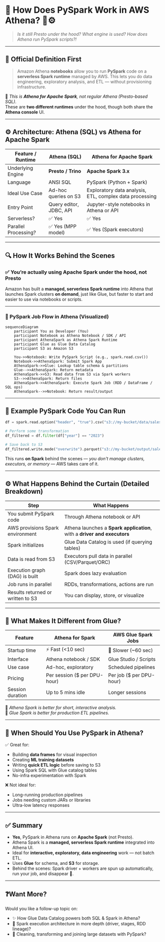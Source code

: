 # 🧠 How Does PySpark Work in AWS Athena? 🐍⚙️

> _Is it still Presto under the hood? What engine is used? How does Athena run PySpark scripts?!_

---

## 📜 **Official Definition First**

> Amazon Athena **notebooks** allow you to run **PySpark** code on a **serverless Spark runtime** managed by AWS. This lets you do data engineering, exploratory analysis, and ETL — without provisioning infrastructure.

🎯 _This is **Athena for Apache Spark**, not regular Athena (Presto-based SQL)._  
These are **two different runtimes** under the hood, though both share the **Athena console** UI.

---

## ⚙️ Architecture: Athena (SQL) vs Athena for Apache Spark

| Feature / Runtime    | Athena (SQL)            | Athena for Apache Spark                                 |
| -------------------- | ----------------------- | ------------------------------------------------------- |
| Underlying Engine    | **Presto / Trino**      | **Apache Spark 3.x**                                    |
| Language             | ANSI SQL                | PySpark (Python + Spark)                                |
| Ideal Use Case       | Ad-hoc queries on S3    | Exploratory data analysis, ETL, complex data processing |
| Entry Point          | Query editor, JDBC, API | Jupyter-style notebooks in Athena or API                |
| Serverless?          | ✅ Yes                  | ✅ Yes                                                  |
| Parallel Processing? | ✅ Yes (MPP model)      | ✅ Yes (Spark executors)                                |

---

## 🔍 How It Works Behind the Scenes

### ✅ You’re actually using **Apache Spark under the hood**, not Presto

Amazon has built a **managed, serverless Spark runtime** into Athena that launches Spark clusters **on demand**, just like Glue, but faster to start and easier to use via notebooks or scripts.

---

### 🔁 PySpark Job Flow in Athena (Visualized)

```mermaid
sequenceDiagram
    participant You as Developer (You)
    participant Notebook as Athena Notebook / SDK / API
    participant AthenaSpark as Athena Spark Runtime
    participant Glue as Glue Data Catalog
    participant S3 as Amazon S3

    You->>Notebook: Write PySpark Script (e.g., spark.read.csv())
    Notebook->>AthenaSpark: Submit Spark App
    AthenaSpark->>Glue: Lookup table schema & partitions
    Glue-->>AthenaSpark: Return metadata
    AthenaSpark->>S3: Read data from S3 via Spark workers
    S3-->>AthenaSpark: Return files
    AthenaSpark->>AthenaSpark: Execute Spark Job (RDD / DataFrame / SQL ops)
    AthenaSpark-->>Notebook: Return result/output
```

---

## 🧰 Example PySpark Code You Can Run

```python
df = spark.read.option("header", "true").csv("s3://my-bucket/data/sales.csv")

# Perform some transformation
df_filtered = df.filter(df["year"] == "2023")

# Save back to S3
df_filtered.write.mode("overwrite").parquet("s3://my-bucket/output/sales_2023")
```

This runs **on Spark** behind the scenes — _you don't manage clusters, executors, or memory_ — AWS takes care of it.

---

## ⚙️ What Happens Behind the Curtain (Detailed Breakdown)

| Step                              | What Happens                                                             |
| --------------------------------- | ------------------------------------------------------------------------ |
| You submit PySpark code           | Through Athena notebook or API                                           |
| AWS provisions Spark environment  | Athena launches a **Spark application**, with a **driver and executors** |
| Spark initializes                 | Glue Data Catalog is used (if querying tables)                           |
| Data is read from S3              | Executors pull data in parallel (CSV/Parquet/ORC)                        |
| Execution graph (DAG) is built    | Spark does lazy evaluation                                               |
| Job runs in parallel              | RDDs, transformations, actions are run                                   |
| Results returned or written to S3 | You can display, store, or visualize                                     |

---

## 🚀 What Makes It Different from Glue?

| Feature          | Athena for Spark              | AWS Glue Spark Jobs       |
| ---------------- | ----------------------------- | ------------------------- |
| Startup time     | ⚡ Fast (<10 sec)             | 🐢 Slower (~60 sec)       |
| Interface        | Athena notebook / SDK         | Glue Studio / Scripts     |
| Use case         | Ad-hoc, exploratory           | Scheduled pipelines       |
| Pricing          | Per session (\$ per DPU-hour) | Per job (\$ per DPU-hour) |
| Session duration | Up to 5 mins idle             | Longer sessions           |

📌 _Athena Spark is better for short, interactive analysis._  
📌 _Glue Spark is better for production ETL pipelines._

---

## 🧪 When Should You Use PySpark in Athena?

✅ Great for:

- Building **data frames** for visual inspection
- Creating **ML training datasets**
- Writing **quick ETL logic** before saving to S3
- Using Spark SQL with Glue catalog tables
- No-infra experimentation with Spark

❌ Not ideal for:

- Long-running production pipelines
- Jobs needing custom JARs or libraries
- Ultra-low latency responses

---

## ✅ Summary

- **Yes**, PySpark in Athena runs on **Apache Spark** (not Presto).
- Athena Spark is a **managed, serverless Spark runtime** integrated into Athena UI.
- Ideal for **interactive, exploratory, data engineering** work — not batch ETL.
- Uses **Glue** for schema, and **S3** for storage.
- Behind the scenes: Spark driver + workers are spun up automatically, run your job, and disappear 💨.

---

## ❓Want More?

Would you like a follow-up topic on:

- ✨ How Glue Data Catalog powers both SQL & Spark in Athena?
- 🧱 Spark execution architecture in more depth (driver, stages, RDD lineage)?
- 🧼 Cleaning, transforming and joining large datasets with PySpark?

